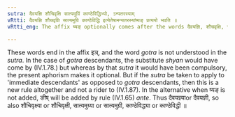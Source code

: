 ```yaml
---
sutra: दैवयज्ञि शौचिवृक्षि सात्यमुग्रिं काण्ठेविद्धिभ्यो, ऽन्यतरस्याम्
vRtti: दैवयज्ञि शौचवृक्षि सात्यमुग्रि काण्ठेविद्धि इत्येतेषामन्यतरस्यांष्यङ् प्रत्ययो भवति ॥
vRtti_eng: The affix ष्यङ् optionally comes after the words दैवयज्ञि, शौचवृक्षि, सात्यमुग्रि and काण्ठेविद्धि ॥

---
```

These words end in the affix इञ्, and the word _gotra_ is not understood in the _sutra_. In the case of _gotra_ descendants, the substitute _shyan_ would have come by (IV.1.78.) but whereas by that _sutra_ it would have been compulsory, the present aphorism makes it optional. But if the _sutra_ be taken to apply to 'immediate descendants' as opposed to _gotra_ descendants, then this is a new rule altogether and not a rider to (IV.1.87). In the alternative when ष्यङ् is not added, ङीष् will be added by rule (IV.1.65) _ante_. Thus दैवयज्ञ्याor दैवयज्ञी, so also शौचिवृक्ष्या or शौचिवृक्षी, सात्यमुग्र्या or सात्यमुग्री, काण्ठेविद्ध्या or काण्ठेविद्धी ॥